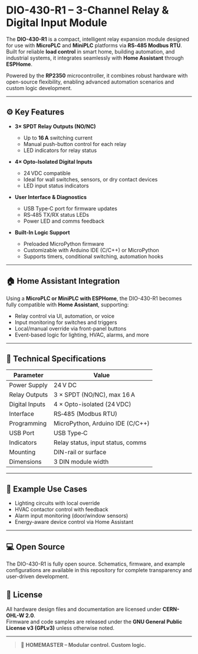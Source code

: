 # DIO-430-R1 – 3-Channel Relay & Digital Input Module

The **DIO-430-R1** is a compact, intelligent relay expansion module designed for use with **MicroPLC** and **MiniPLC** platforms via **RS‑485 Modbus RTU**. Built for reliable **load control** in smart home, building automation, and industrial systems, it integrates seamlessly with **Home Assistant** through **ESPHome**.

Powered by the **RP2350** microcontroller, it combines robust hardware with open-source flexibility, enabling advanced automation scenarios and custom logic development.

---

## ⚙️ Key Features

- **3× SPDT Relay Outputs (NO/NC)**
  - Up to **16 A** switching current
  - Manual push-button control for each relay
  - LED indicators for relay status

- **4× Opto-Isolated Digital Inputs**
  - 24 VDC compatible
  - Ideal for wall switches, sensors, or dry contact devices
  - LED input status indicators

- **User Interface & Diagnostics**
  - USB Type‑C port for firmware updates
  - RS‑485 TX/RX status LEDs
  - Power LED and comms feedback

- **Built-In Logic Support**
  - Preloaded MicroPython firmware
  - Customizable with Arduino IDE (C/C++) or MicroPython
  - Supports timers, conditional switching, automation hooks

---

## 🏠 Home Assistant Integration

Using a **MicroPLC or MiniPLC with ESPHome**, the DIO-430-R1 becomes fully compatible with **Home Assistant**, supporting:

- Relay control via UI, automation, or voice
- Input monitoring for switches and triggers
- Local/manual override via front-panel buttons
- Event-based logic for lighting, HVAC, alarms, and more


---

## 🧰 Technical Specifications

| Parameter                  | Value                                |
|---------------------------|--------------------------------------|
| Power Supply              | 24 V DC                              |
| Relay Outputs             | 3 × SPDT (NO/NC), max 16 A           |
| Digital Inputs            | 4 × Opto-isolated (24 VDC)           |
| Interface                 | RS‑485 (Modbus RTU)                  |
| Programming               | MicroPython, Arduino IDE (C/C++)     |
| USB Port                  | USB Type‑C                           |
| Indicators                | Relay status, input status, comms    |
| Mounting                  | DIN-rail or surface                  |
| Dimensions                | 3 DIN module width                   |

---

## 🔧 Example Use Cases

- Lighting circuits with local override
- HVAC contactor control with feedback
- Alarm input monitoring (door/window sensors)
- Energy-aware device control via Home Assistant

---

## 💻 Open Source

The DIO-430-R1 is fully open source. Schematics, firmware, and example configurations are available in this repository for complete transparency and user-driven development.

## 📄 License

All hardware design files and documentation are licensed under **CERN-OHL-W 2.0**.  
Firmware and code samples are released under the **GNU General Public License v3 (GPLv3)** unless otherwise noted.

---

> 🔧 **HOMEMASTER – Modular control. Custom logic.**
